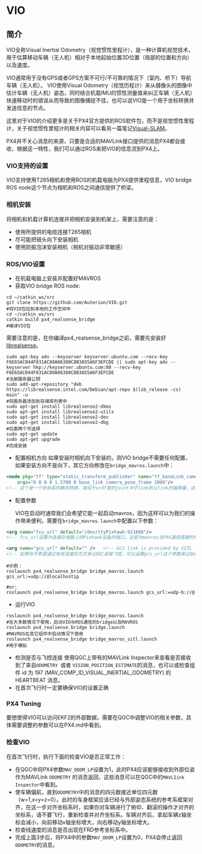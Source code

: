 # VIO
## 简介
VIO全称Visual Inertial Odometry（视觉惯性里程计），是一种计算机视觉技术，用于估算移动车辆（无人机）相对于本地起始位置3D位置（局部的位置和方向）以及速度。

VIO通常用于没有GPS或者GPS方案不可行/不可靠的情况下（室内、桥下）导航车辆（无人机）。
VIO使用Visual Odometry（视觉历程计）来从摄像头的图像中估计车辆（无人机）姿态，同时结合机载IMU的惯性测量值来纠正车辆（无人机）快速移动时的错误从而导致的图像捕捉不佳，也可以说VIO是一个用于坐标转换并发送信息的节点。

这里对于VIO的介绍更多是关于PX4官方提供的ROS软件包，而不是视觉惯性里程计，关于视觉惯性里程计的相关内容可以看另一篇笔记[Visual-SLAM](control/drone_control/my_drone_control/px4_d435_and_t265/Visual-SLAM.md)。

PX4并不关心消息的来源，只要是合适的MAVLink接口提供的消息PX4都会接收，根据这一特性，我们可以通过ROS来把VIO的信息流到PX4上。

### VIO支持的设置
VIO支持使用T265相机和使用ROS的机载电脑为PX4提供里程信息，VIO bridge ROS node这个节点为相机和ROS之间通信提供了桥梁。
### 相机安装
将相机和机载计算机连接并把相机安装到机架上，需要注意的是：
* 使用所提供的电缆连接T265相机
* 尽可能把镜头向下安装相机
* 使用防振泡沫安装相机（相机对振动非常敏感）
### ROS/VIO设置
* 在机载电脑上安装并配置好MAVROS
* 获取VIO bridge ROS node:
```shell
cd ~/catkin_ws/src
git clone https://github.com/Auterion/VIO.git
#将VIO包拉到本地的工作空间中
cd ~/catkin_ws/src
catkin build px4_realsense_bridge
#编译VIO包
```
需要注意的是，在你编译px4_realsense_bridge之前，需要先安装好[librealsense](https://github.com/IntelRealSense/librealsense)。
```shell
sudo apt-key adv --keyserver keyserver.ubuntu.com --recv-key F6E65AC044F831AC80A06380C8B3A55A6F3EFCDE || sudo apt-key adv --keyserver hkp://keyserver.ubuntu.com:80 --recv-key F6E65AC044F831AC80A06380C8B3A55A6F3EFCDE
#注册服务器公钥
sudo add-apt-repository "deb https://librealsense.intel.com/Debian/apt-repo $(lsb_release -cs) main" -u
#将服务器添加到存储库列表中
sudo apt-get install librealsense2-dkms
sudo apt-get install librealsense2-utils
sudo apt-get install librealsense2-dev
sudo apt-get install librealsense2-dbg
#后面两个可选择
sudo apt-get update
sudo apt-get upgrade
#完成安装
```
* 配置相机方向
如果安装时相机向下安装的，则VIO bridge不需要任何配置，如果安装方向不是向下，其它方向修改在```bridge_mavros.launch```中：
```xml
<node pkg="tf" type="static_transform_publisher" name="tf_baseLink_cameraPose"
    args="0 0 0 0 1.5708 0 base_link camera_pose_frame 1000"/>
<!-- 这个是一个坐标系的静态转换，类似于urdf里的joint中子link到父link的偏移量，这个参数设定决定了camera_pose_frame到无人机的base_link的相对位置，前面三个参数分别对应xyz，后面的对应yaw、pitch、roll -->
```
* 配置参数

  VIO在启动时通常我们会希望它能一起启动mavros，因为这样可以为我们的操作带来便利，需要在```bridge_mavros.launch```中配置以下参数：

```xml
<arg name="fcu_url" default="/dev/ttyPixhawk:921600"/>
<!-- fcu_url设置为连接在电脑上的Pixhawk设备的端口，这是为mavros与PX4通信搭建的桥梁 -->

<arg name="gcs_url" default="" />   <!-- GCS link is provided by SITL -->
<!-- 如果你不希望通过有线连接的方式来让QGC连接飞控，可以设置gcs_url这个参数来让QGC通过mavros连接到飞控，gcs_url跟着的是QGC主机的ip -->
```

```shell
#示例：
roslaunch px4_realsense_bridge bridge_mavros.launch gcs_url:=udp://@localhostip

#or:
roslaunch px4_realsense_bridge bridge_mavros.launch gcs_url:=udp-b://@
```

* 运行VIO

```shell
roslaunch px4_realsense_bridge bridge_mavros.launch
#在大多数情况下使用，启动VIO与ROS通信的bridge以及MAVROS
roslaunch px4_realsense_bridge bridge.launch
#MAVROS在其它组件中启动情况下使用
roslaunch px4_realsense_bridge bridge_mavros_sitl.launch
#用于模拟
```
* 检测是否与飞控连接
使用QGC上带有的MAVLink Inspector来查看是否接收到了来自```ODOMETRY ```或者 ```VISION_POSITION_ESTIMATE```的消息，也可以或检查组件 id 为 197 (MAV_COMP_ID_VISUAL_INERTIAL_ODOMETRY) 的 HEARTBEAT 消息。
* 在首次飞行时一定要确保VIO的设置正确

### PX4 Tuning

要想使得VIO可以访问EKF2的外部数据，需要在QGC中调整VIO的相关参数，具体需要调整的参数可以在PX4.md中看到。

### 检查VIO

在首次飞行时，执行下面的检查VIO是否正常工作：

* 在QGC中将PX4参数```MAV_ODOM_LP```设置为1，此时PX4应该能够接收到外部位姿作为MAVLink ```ODOMETRY``` 的消息返回，这些消息可以在QGC中的```MAVLIink Inspector```中看到。
* 使车辆偏航，直到```ODOMETRY```中的消息的四元数接近单位四元数（w=1,x=y=z=0）。此时的车身框架应该已经与外部姿态系统的参考系框架对齐，在这一步对齐坐标系时，如果你对车辆进行了俯仰、翻滚的操作才对齐的坐标系，请不要飞行，重新检查并对齐坐标系。车辆对齐后，拿起车辆z轴坐标会减小，向前移动x轴坐标增大，向右移动y轴坐标增大。
* 检查线速度的消息是否出现在FRD参考坐标系中。
* 完成上面3步后，将PX4中的参数```MAV_ODOM_LP```设置为0，PX4会停止返回```ODOMETRY```的消息。

